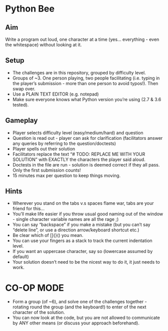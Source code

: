 # Python Bee

## Aim

Write a program out loud, one character at a time (yes… everything - even the whitespace) without looking at it.

## Setup

- The challenges are in this repository, grouped by difficulty level.
- Groups of ~3. One person playing, two people facilitating (i.e. typing in the player’s submission - more than one person to avoid typos!). Then swap over.
- Use a PLAIN TEXT EDITOR (e.g. notepad)
- Make sure everyone knows what Python version you’re using (2.7 & 3.6 tested).

## Gameplay

- Player selects difficulty level (easy/medium/hard) and question
- Question is read out - player can ask for clarification (facilitators answer any queries by referring to the question/doctests)
- Player spells out their solution
- Facilitators replace the text “# TODO: REPLACE ME WITH YOUR SOLUTION” with EXACTLY the characters the player said aloud.
- Doctests in the file are run - solution is deemed correct if they all pass. Only the first submission counts!
- 15 minutes max per question to keep things moving.

## Hints

- Wherever you stand on the tabs v.s spaces flame war, tabs are your friend for this…
- You’ll make life easier if you throw usual good naming out of the window - single character variable names are all the rage ;)
- You can say “backspace” if you make a mistake (but you can’t say “delete line”, or use a direction arrow/keyboard shortcut etc.)
- Be clear which of []{}() you mean.
- You can use your fingers as a stack to track the current indentation level.
- If you want an uppercase character, say so (lowercase assumed by default)
- Your solution doesn’t need to be the nicest way to do it, it just needs to work.

# CO-OP MODE

- Form a group (of ~6), and solve one of the challenges together - rotating round the group (and the keyboard!) to enter of the next character of the solution.
- You can now look at the code, but you are not allowed to communicate by ANY other means (or discuss your approach beforehand).
